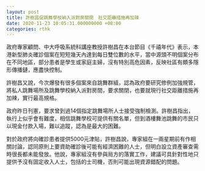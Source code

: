```yaml
---
layout: post
title: 許樹昌促跳舞學校納入派對房關閉　社交距離措施再加辣
date: 2020-11-23 10:05:31.000000000 +08:00
categories: rthk
---
```


政府專家顧問、中大呼吸系統科講座教授許樹昌在本台節目《千禧年代》表示，本港新型肺炎確診個案在短短幾天內達到每日雙位數的水平，當中源頭不明個案分布在不同地區，部分患者是學生或家庭主婦，沒有特別高危因素，反映社區有頗多隱形傳播鏈，應盡快控制。

許樹昌又說，今次爆發有很多個案來自跳舞群組，認為政府要研究修例加強規管，將私人跳舞場所及跳舞學校納入派對房間，要求關閉，也要就現行社交距離措施再加辣，實行最高規格。

政府昨日刊憲，要求曾到過14個指定跳舞場所人士接受強制檢測。許樹昌指出，執行上似乎會有難度，相信跳舞學校可提供有關名單，但到酒樓舞池跳舞的市民只以現金付款入場，難以追蹤，認為是最大的困難。

對於政府將向確診患者提供5000元津貼，許樹昌說，專家組在一兩星期前有作相關討論，認同原則上要資助確診後可能有經濟困難的人士，但明白設立資產審查需時很長都未能發放。他說，專家組沒有參與局方的落實工作，建議可具針對性地只提供予沒有固定收入人士，包括的士司機，否則可能出現資源錯配的問題。
